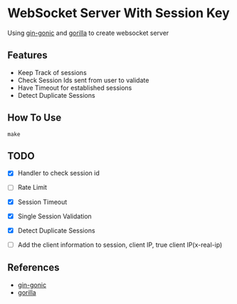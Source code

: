 # WebSocket Server With Session Key

Using [gin-gonic](https://github.com/gin-gonic/gin) and [gorilla](https://github.com/gorilla) to create websocket server

## Features

- Keep Track of sessions
- Check Session Ids sent from user to validate
- Have Timeout for established sessions
- Detect Duplicate Sessions

## How To Use

`make`

## TODO

- [x] Handler to check session id

- [ ] Rate Limit

- [x] Session Timeout

- [x] Single Session Validation

- [x] Detect Duplicate Sessions

- [ ] Add the client information to session, client IP, true client IP(x-real-ip)

## References

- [gin-gonic](https://github.com/gin-gonic/gin)
- [gorilla](https://github.com/gorilla)
